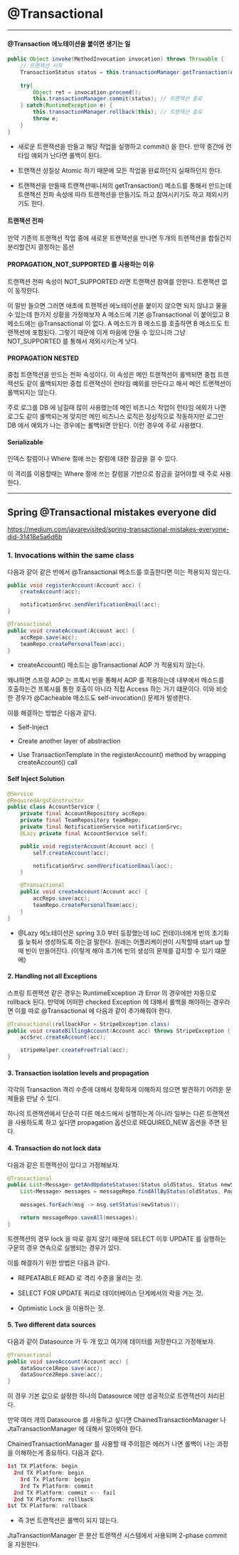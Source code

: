 # @Transactional 

****

#### @Transaction 에노테이션을 붙이면 생기는 일 

```java
public Object invoke(MethodInvocation invocation) throws Throwable {
    // 트랜잭션 시작 
    TransactionStatus status = this.transactionManager.getTransaction(new DefaultTransactionDefinition()); 
    
    try{
        Object ret = invocation.proceed(); 
        this.transactionManager.commit(status); // 트랜잭션 종료  
    } catch(RuntimeException e) {
        this.transactionManager.rollback(this); // 트랜잭션 종료  
        throw e; 
    }
}
```

- 새로운 트랜잭션을 만들고 해당 작업을 실행하고 commit() 을 한다. 만약 중간에 런타임 예외가 난다면 롤백이 된다.

- 트랜잭션 성질상 Atomic 하기 때문에 모든 작업을 완료하던지 실패하던지 한다. 

- 트랜잭션을 만들때 트랜잭션매니저의 getTransaction() 메소드를 통해서 만드는데 트랜잭션 전파 속성에 따라 트랜잭션을 만들기도 하고 참여시키기도 하고 제외시키기도 한다. 
 
#### 트랜잭션 전파

만약 기존의 트랜잭션 작업 중에 새로운 트랜잭션을 만나면 두개의 트랜잭션을 합칠건지 분리할건지 결정하는 옵션 

#### PROPAGATION_NOT_SUPPORTED 를 사용하는 이유 

트랜잭션 전파 속성이 NOT_SUPPORTED 라면 트랜잭션 참여를 안한다. 트랜잭션 없이 동작한다. 

이 말만 들으면 그러면 애초에 트랜잭션 에노테이션을 붙이지 않으면 되지 않냐고 물을 수 있는데 한가지 상황을 가정해보자 A 메소드에 기본 @Transactional 이 붙어있고
B 메소드에는 @Transactional 이 없다. A 메소드가 B 메소드를 호출하면 B 메소드도 트랜잭션에 포함된다. 그렇기 때문에 이게 마음에 안들 수 있으니까 그냥 NOT_SUPPORTED 를 통해서 제외시키는게 낫다. 


#### PROPAGATION NESTED 

중첩 트랜잭션을 만드는 전파 속성이다. 이 속성은 메인 트랜잭션이 롤백되면 중첩 트랜잭션도 같이 롤백되지만 중첩 트랜잭션이 런타임 예외를 만든다고 해서 메인 트랜잭션이 롤백되지는 않는다.

주로 로그를 DB 에 남길때 많이 사용했는데 메인 비즈니스 작업이 런타임 에외가 나면 로그도 같이 롤백되는게 맞지만 메인 비즈니스 로직은 정상적으로 작동하지만 로그만 DB 에서 예외가 나는 경우에는 롤백되면 안된다.
이런 경우에 주로 사용했다. 
  
#### Serializable

인덱스 칼럼이나 Where 절애 쓰는 칼럼에 대한 잠금을 걸 수 있다.  

이 격리를 이용할때는 Where 절에 쓰는 칼럼을 기반으로 잠금을 걸어야할 때 주로 사용한다.

***

## Spring @Transactional mistakes everyone did

https://medium.com/javarevisited/spring-transactional-mistakes-everyone-did-31418e5a6d6b

### 1. Invocations within the same class

다음과 같이 같은 빈에서 @Transactional 메소드를 호출한다면 이는 적용되지 않는다.

```java
public void registerAccount(Account acc) {
    createAccount(acc);

    notificationSrvc.sendVerificationEmail(acc);
}

@Transactional
public void createAccount(Account acc) {
    accRepo.save(acc);
    teamRepo.createPersonalTeam(acc);
}
``` 

- createAccount() 메소드는 @Transactional AOP 가 적용되지 않는다. 

왜냐하면 스프링 AOP 는 프록시 빈을 통해서 AOP 를 적용하는데 내부에서 메소드를 호출하는건 프록시를 통한 호출이 아니라 
직접 Access 하는 거기 떄문이다. 이와 비슷한 경우가 @Cacheable 메소드도 self-invocation() 문제가 발생한다. 

이를 해결하는 방법은 다음과 같다. 

- Self-Inject

- Create another layer of abstraction

- Use TransactionTemplate in the registerAccount() method by wrapping createAccount() call 

#### Self Inject Solution

````java
@Service
@RequiredArgsConstructor
public class AccountService {
    private final AccountRepository accRepo;
    private final TeamRepository teamRepo;
    private final NotificationService notificationSrvc;
    @Lazy private final AccountService self;

    public void registerAccount(Account acc) {
        self.createAccount(acc);

        notificationSrvc.sendVerificationEmail(acc);
    }

    @Transactional
    public void createAccount(Account acc) {
        accRepo.save(acc);
        teamRepo.createPersonalTeam(acc);
    }
}
````

- @Lazy 에노테이션은 spring 3.0 부터 등장했는데 IoC 컨테이너에게 빈의 초기화를 늦춰서 생성하도록 하는걸 말한다.
원래는 어플리케이션이 시작할때 start up 할 때 빈이 만들어진다. (이렇게 해야 초기에 빈의 생성의 문제를 감지할 수 있기 떄문에)
 

#### 2. Handling not all Exceptions 

스프링 트랜잭션 같은 경우는 RuntimeException 과 Error 의 경우에만 자동으로 rollback 된다. 만약에 어떠한 checked Exception 에 대해서 롤백을
해야하는 경우라면 이를 따로 @Transactional 에 다음과 같이 추가해줘야 한다.
 
```java
@Transactional(rollbackFor = StripeException.class)
public void createBillingAccount(Account acc) throws StripeException {
    accSrvc.createAccount(acc);

    stripeHelper.createFreeTrial(acc);
}
``` 

#### 3. Transaction isolation levels and propagation 

각각의 Transaction 격리 수준에 대해서 정확하게 이해하지 않으면 발견하기 어려운 문제들을 만날 수 있다. 

하나의 트랜잭션에서 단순히 다른 메소드에서 실행하는게 아니라 일부는 다른 트랜잭션을 사용하도록 하고 싶다면 propagation 옵션으로 
REQUIRED_NEW 옵션을 주면 된다. 

#### 4. Transaction do not lock data 

다음과 같은 트랜잭션이 있다고 가정해보자. 

```java
@Transactional
public List<Message> getAndUpdateStatuses(Status oldStatus, Status newStatus, int batchSize) {
    List<Message> messages = messageRepo.findAllByStatus(oldStatus, PageRequest.of(0, batchSize));
    
    messages.forEach(msg -> msg.setStatus(newStatus));

    return messageRepo.saveAll(messages);
}
```

트랜잭션의 경우 lock 을 따로 걸지 않기 때문에 SELECT 이후 UPDATE 를 실행하는 구문의 경우 연속으로 실행되는 경우가 있다.

이를 해결하기 위한 방법은 다음과 같다.

- REPEATABLE READ 로 격리 수준을 올리는 것. 

- SELECT FOR UPDATE 쿼리로 데이터베이스 단게에서의 락을 거는 것. 

- Optimistic Lock 을 이용하는 것.

#### 5. Two different data sources 

다음과 같이 Datasource 가 두 개 있고 여기에 데이터를 저장한다고 가정해보자. 

```java
@Transactional
public void saveAccount(Account acc) {
    dataSource1Repo.save(acc);
    dataSource2Repo.save(acc);
}
```

이 경우 기본 값으로 설정한 하나의 Datasource 에만 성공적으로 트랜잭션이 처리된다.

만약 여러 개의 Datasource 를 사용하고 싶다면 ChainedTransactionManager 나 JtaTransactionManager
에 대해서 알아봐야 한다. 

ChainedTransactionManager 를 사용할 때 주의점은 에러가 나면 롤백이 나는 과정을 이해하는게 중요하다. 다음과 같다. 

```java
1st TX Platform: begin
  2nd TX Platform: begin
    3rd Tx Platform: begin
    3rd Tx Platform: commit
  2nd TX Platform: commit <-- fail
  2nd TX Platform: rollback  
1st TX Platform: rollback
```  

- 즉 3번 트랜잭션은 롤백이 되지 않는다.

JtaTransactionManager 은 분산 트랜잭션 시스템에서 사용되며 2-phase commit 을 지원한다. 


  
 


  